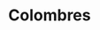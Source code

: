---
thumbnail: /images/architects-and-developers/portfolio/colombres/thumbnail.jpg
title: Colombres
credit: LVB
order: 3
slides:
  - image: /images/architects-and-developers/portfolio/colombres/slide-1.jpg
    proportion: video
  - image: /images/architects-and-developers/portfolio/colombres/slide-2.jpg
    proportion: video
---